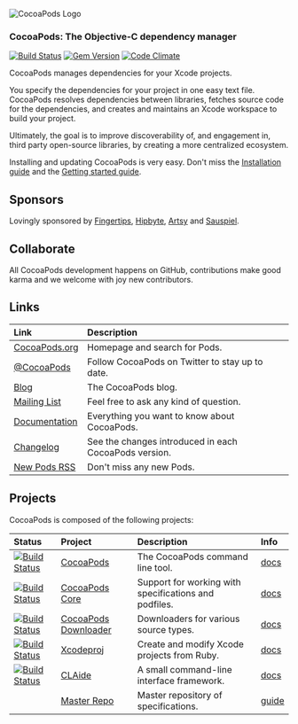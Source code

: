 ![CocoaPods Logo](https://raw.github.com/CocoaPods/shared_resources/master/assets/cocoapods-banner-readme.png)

### CocoaPods: The Objective-C dependency manager

[![Build Status](http://img.shields.io/travis/CocoaPods/CocoaPods/master.svg?style=flat)](https://travis-ci.org/CocoaPods/CocoaPods)
[![Gem Version](http://img.shields.io/gem/v/cocoapods.svg?style=flat)](http://badge.fury.io/rb/cocoapods)
[![Code Climate](http://img.shields.io/codeclimate/github/CocoaPods/CocoaPods.svg?style=flat)](https://codeclimate.com/github/CocoaPods/CocoaPods)

CocoaPods manages dependencies for your Xcode projects.

You specify the dependencies for your project in one easy text file. CocoaPods
resolves dependencies between libraries, fetches source code for the
dependencies, and creates and maintains an Xcode workspace to build your
project.

Ultimately, the goal is to improve discoverability of, and engagement in, third
party open-source libraries, by creating a more centralized ecosystem.

Installing and updating CocoaPods is very easy. Don't miss the [Installation
guide](http://guides.cocoapods.org/using/getting-started.html#installation) and the
[Getting started guide](http://guides.cocoapods.org/using/getting-started.html).

## Sponsors

Lovingly sponsored by [Fingertips](http://www.fngtps.com),
[Hipbyte](http://www.hipbyte.com), [Artsy](http://artsy.net) and
[Sauspiel](https://www.sauspiel.de).

## Collaborate

All CocoaPods development happens on GitHub, contributions make good karma and
we welcome with joy new contributors.

## Links

| Link | Description |
| :----- | :------ |
[CocoaPods.org](http://cocoapods.org/) | Homepage and search for Pods.
[@CocoaPods](http://twitter.com/CocoaPods) | Follow CocoaPods on Twitter to stay up to date.
[Blog](http://blog.cocoapods.org) | The CocoaPods blog.
[Mailing List](http://groups.google.com/group/cocoapods) | Feel free to ask any kind of question.
[Documentation](http://docs.cocoapods.org) | Everything you want to know about CocoaPods.
[Changelog](https://github.com/CocoaPods/CocoaPods/blob/master/CHANGELOG.md) | See the changes introduced in each CocoaPods version.
[New Pods RSS](http://feeds.cocoapods.org/new-pods.rss) | Don't miss any new Pods.

## Projects

CocoaPods is composed of the following projects:

| Status | Project | Description | Info |
| :----- | :------ | :--- | :--- |
| [![Build Status](http://img.shields.io/travis/CocoaPods/CocoaPods/master.svg?style=flat)](http://travis-ci.org/CocoaPods/CocoaPods) | [CocoaPods](https://github.com/CocoaPods/CocoaPods) | The CocoaPods command line tool. | [docs](http://docs.cocoapods.org/cocoapods)
| [![Build Status](http://img.shields.io/travis/CocoaPods/Core/master.svg?style=flat)](http://travis-ci.org/CocoaPods/Core) | [CocoaPods Core](https://github.com/CocoaPods/Core) | Support for working with specifications and podfiles. | [docs](http://docs.cocoapods.org/cocoapods_core)
| [![Build Status](http://img.shields.io/travis/CocoaPods/cocoapods-downloader/master.svg?style=flat)](http://travis-ci.org/CocoaPods/cocoapods-downloader) |[CocoaPods Downloader](https://github.com/CocoaPods/cocoapods-downloader) |  Downloaders for various source types. |  [docs](http://docs.cocoapods.org/cocoapods_downloader/index.html)
| [![Build Status](http://img.shields.io/travis/CocoaPods/Xcodeproj/master.svg?style=flat)](https://travis-ci.org/CocoaPods/Xcodeproj) | [Xcodeproj](https://github.com/CocoaPods/Xcodeproj) | Create and modify Xcode projects from Ruby. |  [docs](http://docs.cocoapods.org/xcodeproj/index.html)
| [![Build Status](http://img.shields.io/travis/CocoaPods/CLAide/master.svg?style=flat)](https://travis-ci.org/CocoaPods/CLAide) | [CLAide](https://github.com/CocoaPods/CLAide) | A small command-line interface framework.  | [docs](http://docs.cocoapods.org/claide/index.html)
|  | [Master Repo ](https://github.com/CocoaPods/Specs) | Master repository of specifications. | [guide](http://docs.cocoapods.org/guides/contributing_to_the_master_repo.html)

